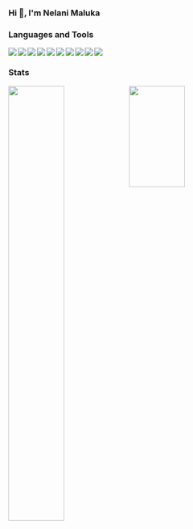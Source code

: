 ### Hi 👋, I'm Nelani Maluka

<!-- languages -->
### Languages and Tools
<img align="left" src="https://img.shields.io/badge/React-20232A?style=for-the-badge&logo=react&logoColor=61DAFB"/>
<img align="left" src="https://img.shields.io/badge/.NET-512BD4?style=for-the-badge&logo=dotnet&logoColor=white"/>
<img align="left" src="https://img.shields.io/badge/jquery-%230769AD.svg?style=for-the-badge&logo=jquery&logoColor=white"/>
<img align="left" src="https://img.shields.io/badge/javascript-%23323330.svg?style=for-the-badge&logo=javascript&logoColor=%23F7DF1E"/>
<img align="left" src="https://img.shields.io/badge/python-3670A0?style=for-the-badge&logo=python&logoColor=ffdd54"/>
<img align="left" src="https://img.shields.io/badge/C%23-239120?style=for-the-badge&logo=c-sharp&logoColor=white"/>
<img align="left" margin-top="100px" src="https://img.shields.io/badge/html5-%23E34F26.svg?style=for-the-badge&logo=html5&logoColor=white"/>
<img align="left" src="https://img.shields.io/badge/css3-%231572B6.svg?style=for-the-badge&logo=css3&logoColor=white"/>
<img align="left" src="https://img.shields.io/badge/Microsoft%20SQL%20Server-CC2927?style=for-the-badge&logo=microsoft%20sql%20server&logoColor=white"/>
<img src="https://img.shields.io/badge/Azure_DevOps-0078D7?style=for-the-badge&logo=azure-devops&logoColor=white"/>

<!-- stats -->
### Stats
<img align="left" width="47%" src="https://github-readme-stats.vercel.app/api/top-langs/?username=nelanimaluka&layout=compact"/>
<img align="left" width="47%" height="200px" src="https://github-readme-stats.vercel.app/api?username=nelanimaluka&show_icons=true&bg_color=00000000"/> 
 
<!--
**NelaniMaluka/nelanimaluka** is a ✨ _special_ ✨ repository because its `README.md` (this file) appears on your GitHub profile.

Here are some ideas to get you started:

- 🔭 I’m currently working on ...
- 🌱 I’m currently learning ...
- 👯 I’m looking to collaborate on ...
- 🤔 I’m looking for help with ...
- 💬 Ask me about ...
- 📫 How to reach me: ...
- 😄 Pronouns: ...
- ⚡ Fun fact: ...
-->
